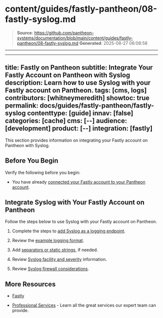 # content/guides/fastly-pantheon/08-fastly-syslog.md

> **Source**: https://github.com/pantheon-systems/documentation/blob/main/content/guides/fastly-pantheon/08-fastly-syslog.md
> **Generated**: 2025-08-27 06:08:58

---

---
title: Fastly on Pantheon
subtitle: Integrate Your Fastly Account on Pantheon with Syslog
description: Learn how to use Syslog with your Fastly account on Pantheon.
tags: [cms, logs]
contributors: [whitneymeredith]
showtoc: true
permalink: docs/guides/fastly-pantheon/fastly-syslog
contenttype: [guide]
innav: [false]
categories: [cache]
cms: [--]
audience: [development]
product: [--]
integration: [fastly]
---

This section provides information on integrating your Fastly account on Pantheon with Syslog.

## Before You Begin

Verify the following before you begin:

- You have already [connected your Fastly account to your Pantheon account](/guides/fastly-pantheon/connect-fastly).

## Integrate Syslog with Your Fastly Account on Pantheon

Follow the steps below to use Syslog with your Fastly account on Pantheon.

1. Complete the steps to [add Syslog as a logging endpoint](https://docs.fastly.com/en/guides/log-streaming-syslog#adding-syslog-as-a-logging-endpoint).

1. Review the [example logging format](https://docs.fastly.com/en/guides/log-streaming-syslog#example-format).

1. Add [separators or static strings](https://pantheon.io/register), if needed.

1. Review [Syslog facility and severity](https://docs.fastly.com/en/guides/log-streaming-syslog#syslog-facility-and-severity) information.

1. Review [Syslog firewall considerations](https://docs.fastly.com/en/guides/log-streaming-syslog#firewall-considerations).

## More Resources

- [Fastly](https://explore.fastly.com)

- [Professional Services](/guides/professional-services) - Learn all the great services our expert team can provide.
